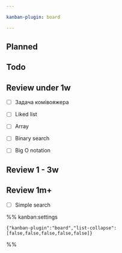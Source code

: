 ```yaml
---

kanban-plugin: board

---
```


## Planned



## Todo



## Review under 1w

- [ ] Задача комівояжера
- [ ] Liked list
- [ ] Array
- [ ] Binary search
- [ ] Big O notation


## Review 1 - 3w



## Review 1m+

- [ ] Simple search




%% kanban:settings
```
{"kanban-plugin":"board","list-collapse":[false,false,false,false,false]}
```
%%